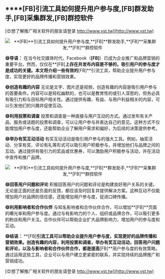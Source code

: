 ## ****[FB]**引流工具如何提升用户参与度,**[FB]**群发助手,**[FB]**采集群发,**[FB]**群控软件**

[😍想了解推广相关软件的朋友请登录 http://www.vst.tw](http://www.vst.tw)

 <center><img src="https://vst.tw/MP4/tuiguang/png/6.png" alt="**[FB]**引流工具如何提升用户参与度,**[FB]**群发助手,**[FB]**采集群发,**[FB]**群控软件"></center>

**😄导语：**
在当今社交媒体时代，Facebook（**[FB]**）已成为企业推广和品牌营销的重要平台。然而，仅仅在**[FB]**上存在并发布内容是不够的，吸引用户的参与度才是成功的关键。本文将介绍一些有效的**[FB]**引流工具，帮助企业提升用户参与度，实现更好的品牌传播和营销效果。

**😄创造有趣的内容**
无论是文字、图片还是视频，创造有趣的内容是吸引用户参与的首要条件。内容可以是轻松幽默的，也可以是教育性的或引人深思的，但务必具有吸引力和与目标用户相关性。通过提供有趣、有益、与用户利益相关的内容，可以引发他们的兴趣并促使互动。

**😄利用投票和调查**
投票和调查是一种直接与用户互动的方式。通过发布有关产品、服务或话题的投票和调查，可以让用户参与并表达自己的意见。这种方式不仅能增加用户参与度，还能帮助企业了解用户需求和偏好，为后续的决策提供参考。

**😄举办有奖互动活动**
有奖互动活动是吸引用户参与的强大工具。例如，抽奖活动、分享有奖、评论有礼等形式可以吸引用户积极参与，并增加他们与品牌之间的互动。通过提供有吸引力的奖品或优惠券，可以激励用户积极参与活动，并在活动中宣传和推广品牌。

 <center><img src="https://vst.tw/MP4/tuiguang/png/0.png" alt="**[FB]**引流工具如何提升用户参与度,**[FB]**群发助手,**[FB]**采集群发,**[FB]**群控软件"></center>

**😄回答用户问题和评论**
积极回答用户的问题和评论是构建良好用户关系的关键。无论是正面的还是负面的反馈，都应该及时回复并提供解决方案。这种互动不仅能增加用户对品牌的信任感，还能增加用户参与度，促进口碑传播。

**😄利用影响者和合作伙伴**
与知名影响者和合作伙伴合作，可以增加**[FB]**页面的曝光率和用户参与度。通过与有影响力的个人、组织或品牌合作，可以吸引更多的粉丝和用户关注。合作伙伴可以帮助企业扩大品牌影响力，增加用户的参与度和互动。

**😄结语：**
**[FB]**引流工具可以帮助企业提升用户参与度，实现更好的品牌传播和营销效果。创造有趣的内容，利用投票和调查，举办有奖互动活动，回答用户问题和评论，以及与影响者和合作伙伴合作，都是提高**[FB]**用户参与度的有效策略。通过运用这些工具，企业可以与用户建立更紧密的联系，并实现持续的品牌推广和营销成功。

[😍想了解推广相关软件的朋友请登录 http://www.vst.tw](http://www.vst.tw)



